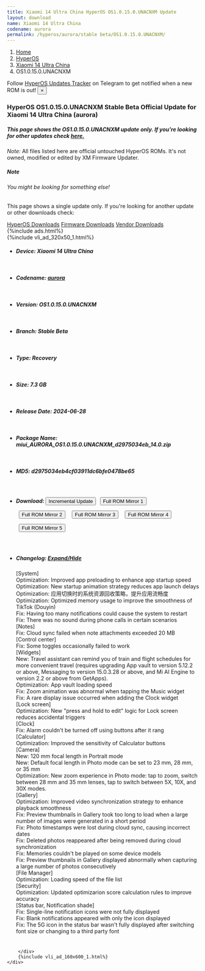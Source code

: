 ```yaml
---
title: Xiaomi 14 Ultra China HyperOS OS1.0.15.0.UNACNXM Update
layout: download
name: Xiaomi 14 Ultra China
codename: aurora
permalink: /hyperos/aurora/stable beta/OS1.0.15.0.UNACNXM/
---
```

<nav aria-label="breadcrumb">
    <ol class="breadcrumb">
        <li class="breadcrumb-item"><a href="/">Home</a></li>
        <li class="breadcrumb-item"><a href="/hyperos/">HyperOS</a></li>
        <li class="breadcrumb-item"><a href="/hyperos/aurora/">Xiaomi 14 Ultra China</a></li>
        <li class="breadcrumb-item active" aria-current="page">OS1.0.15.0.UNACNXM</li>
    </ol>
</nav>
<div class="alert alert-primary alert-dismissible fade show" role="alert">
    Follow <a href="https://t.me/MIUIUpdatesTracker" class="alert-link">HyperOS Updates Tracker</a> on Telegram to get
    notified when a new ROM is out!
    <button type="button" class="close" data-dismiss="alert" aria-label="Close">
        <span aria-hidden="true">&times;</span>
    </button>
</div>
<div class="col-12 mx-auto">
    <h3 class="title bg-light p-2 rounded">HyperOS OS1.0.15.0.UNACNXM Stable Beta Official Update for Xiaomi 14 Ultra China (aurora)</h3>
    <h5>This page shows the OS1.0.15.0.UNACNXM update only. If you're looking for other updates check
        <a href="/hyperos/aurora/">here.</a></h5>
    <p><i>Note: </i>All files listed here are official untouched HyperOS ROMs.
        It's not owned, modified or edited by XM Firmware Updater.</p>
    <div class="card">
        <div class="card-body">
            <h5 class="card-title">Note</h5>
            <h6 class="card-subtitle mb-2 text-muted">You might be looking for something else!</h6>
            <p class="card-text">This page shows a single update only.
                If you're looking for another update or other downloads check:</p>
            <a href="/hyperos/" class="card-link">HyperOS Downloads</a>
            <a href="/firmware/" class="card-link">Firmware Downloads</a>
            <a href="/vendor/" class="card-link">Vendor Downloads</a>
        </div>
    </div>
    {%include ads.html%}
    <div class="row justify-content-center">
        <div class="col-10" id="downloads">
                    <div class="card card-body">
            {%include vli_ad_320x50_1.html%}
            <ul class="list-unstyled">
                <li style="padding-bottom: 10px;">
                    <h5><b>Device: </b>Xiaomi 14 Ultra China</h5>
                </li>
                <li style="padding-bottom: 10px;">
                    <h5><b>Codename: </b> <a href="/hyperos/aurora/" target="_blank">aurora</a> </h5>
                </li>
                <li style="padding-bottom: 10px;">
                    <h5><b>Version: </b>OS1.0.15.0.UNACNXM</h5>
                </li>
                <li style="padding-bottom: 10px;">
                    <h5><b>Branch: </b>Stable Beta</h5>
                </li>
                <li style="padding-bottom: 10px;">
                    <h5><b>Type: </b>Recovery</h5>
                </li>
                <li style="padding-bottom: 10px;">
                    <h5><b>Size: </b>7.3 GB</h5>
                </li>
                <li style="padding-bottom: 10px;">
                    <h5><b>Release Date: </b>2024-06-28</h5>
                </li>
                <li style="padding-bottom: 10px;">
                    <h5><b>Package Name: </b><span id="filename" class="text-dark">miui_AURORA_OS1.0.15.0.UNACNXM_d2975034eb_14.0.zip</span></h5>
                </li>
                <li style="padding-bottom: 10px;">
                    <h5><b>MD5: </b><span id="md5" class="text-muted">d2975034eb4cf03911dc6bfe0478be65</span></h5>
                </li>
                <li style="padding-bottom: 10px;">
                    <h5><b>Download: </b><button type="button" id="incremental_download" class="btn btn-warning" onclick="window.open('https://cdnorg.d.miui.com/OS1.0.15.0.UNACNXM/miui-blockota-aurora-OS1.0.12.0.UNACNXM-OS1.0.15.0.UNACNXM-f7146489a1-14.0.zip', '_blank');"><i class="fa fa-download"></i> Incremental Update</button> <button type="button" id="download" class="btn btn-primary" style="margin: 7px;" onclick="window.open('https://cdnorg.d.miui.com/OS1.0.15.0.UNACNXM/miui_AURORA_OS1.0.15.0.UNACNXM_d2975034eb_14.0.zip', '_blank');"><i class="fa fa-download"></i> Full ROM Mirror 1</button> <button type="button" id="download" class="btn btn-primary" style="margin: 7px;" onclick="window.open('https://bkt-sgp-miui-ota-update-alisgp.oss-ap-southeast-1.aliyuncs.com/OS1.0.15.0.UNACNXM/miui_AURORA_OS1.0.15.0.UNACNXM_d2975034eb_14.0.zip', '_blank');"><i class="fa fa-download"></i> Full ROM Mirror 2</button> <button type="button" id="download" class="btn btn-primary" style="margin: 7px;" onclick="window.open('https://bn.d.miui.com/OS1.0.15.0.UNACNXM/miui_AURORA_OS1.0.15.0.UNACNXM_d2975034eb_14.0.zip', '_blank');"><i class="fa fa-download"></i> Full ROM Mirror 3</button> <button type="button" id="download" class="btn btn-primary" style="margin: 7px;" onclick="window.open('https://bigota.d.miui.com/OS1.0.15.0.UNACNXM/miui_AURORA_OS1.0.15.0.UNACNXM_d2975034eb_14.0.zip', '_blank');"><i class="fa fa-download"></i> Full ROM Mirror 4</button> <button type="button" id="download" class="btn btn-primary" style="margin: 7px;" onclick="window.open('https://hugeota.d.miui.com/OS1.0.15.0.UNACNXM/miui_AURORA_OS1.0.15.0.UNACNXM_d2975034eb_14.0.zip', '_blank');"><i class="fa fa-download"></i> Full ROM Mirror 5</button></h5>
                </li>
                <li style="padding-bottom: 10px;">
                    <h5><b>Changelog: </b><a href="#aurora_1_changelog" data-toggle="collapse" role="button"
                            aria-expanded="false" aria-controls="aurora_1_changelog"> <i class="fa fa-arrow-down"
                                aria-hidden="true"></i> Expand/Hide</a></h5>
                    <div class="collapse" id="aurora_1_changelog">
                        <p id="changelog_text">[System]<br>Optimization: Improved app preloading to enhance app startup speed<br>Optimization: New startup animation strategy reduces app launch delays<br>Optimization: 应用切换时的系统资源回收策略，提升应用流畅度<br>Optimization: Optimized memory usage to improve the smoothness of TikTok (Douyin)<br>Fix: Having too many notifications could cause the system to restart<br>Fix: There was no sound during phone calls in certain scenarios<br>[Notes]<br>Fix: Cloud sync failed when note attachments exceeded 20 MB<br>[Control center]<br>Fix: Some toggles occasionally failed to work<br>[Widgets]<br>New: Travel assistant can remind you of train and flight schedules for more convenient travel (requires upgrading App vault to version 5.12.2 or above, Messaging to version 15.0.3.28 or above, and Mi AI Engine to version 2.2 or above from GetApps).<br>Optimization: App vault loading speed<br>Fix: Zoom animation was abnormal when tapping the Music widget<br>Fix: A rare display issue occurred when adding the Clock widget<br>[Lock screen]<br>Optimization: New "press and hold to edit" logic for Lock screen reduces accidental triggers<br>[Clock]<br>Fix: Alarm couldn't be turned off using buttons after it rang<br>[Calculator]<br>Optimization: Improved the sensitivity of Calculator buttons<br>[Camera]<br>New: 120 mm focal length in Portrait mode<br>New: Default focal length in Photo mode can be set to 23 mm, 28 mm, or 35 mm<br>Optimization: New zoom experience in Photo mode: tap to zoom, switch between 28 mm and 35 mm lenses, tap to switch between 5X, 10X, and 30X modes.<br>[Gallery]<br>Optimization: Improved video synchronization strategy to enhance playback smoothness<br>Fix: Preview thumbnails in Gallery took too long to load when a large number of images were generated in a short period<br>Fix: Photo timestamps were lost during cloud sync, causing incorrect dates<br>Fix: Deleted photos reappeared after being removed during cloud synchronization<br>Fix: Memories couldn't be played on some device models<br>Fix: Preview thumbnails in Gallery displayed abnormally when capturing a large number of photos consecutively<br>[File Manager]<br>Optimization: Loading speed of the file list<br>[Security]<br>Optimization: Updated optimizarion score calculation rules to improve accuracy<br>[Status bar, Notification shade]<br>Fix: Single-line notification icons were not fully displayed<br>Fix: Blank notifications appeared with only the icon displayed<br>Fix: The 5G icon in the status bar wasn't fully displayed after switching font size or changing to a third party font</p>
                    </div>
                </li>
            </ul>
        </div>

        </div>
        {%include vli_ad_160x600_1.html%}
    </div>
</div>
